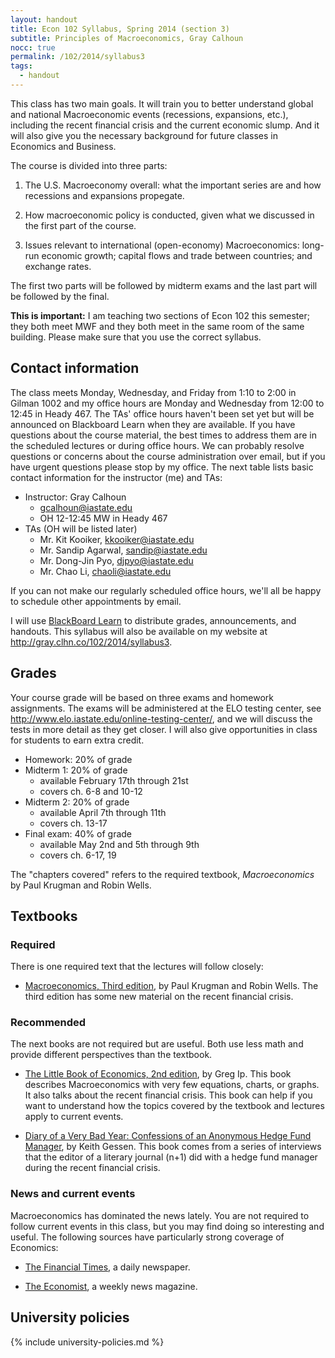 ```yaml
---
layout: handout
title: Econ 102 Syllabus, Spring 2014 (section 3)
subtitle: Principles of Macroeconomics, Gray Calhoun
nocc: true
permalink: /102/2014/syllabus3
tags: 
  - handout
---
```


This class has two main goals. It will train you to better understand
global and national Macroeconomic events (recessions, expansions,
etc.), including the recent financial crisis and the current economic
slump. And it will also give you the necessary background for future
classes in Economics and Business.

The course is divided into three parts:

1. The U.S. Macroeconomy overall: what the important series are and
   how recessions and expansions propegate.

2. How macroeconomic policy is conducted, given what we discussed in
   the first part of the course.

3. Issues relevant to international (open-economy) Macroeconomics:
   long-run economic growth; capital flows and trade between countries;
   and exchange rates.

The first two parts will be followed by midterm exams and the last
part will be followed by the final.

**This is important:** I am teaching two sections of Econ 102 this
semester; they both meet MWF and they both meet in the same room of
the same building. Please make sure that you use the correct syllabus.

Contact information 
-------------------

The class meets Monday, Wednesday, and Friday from 1:10 to 2:00 in
Gilman 1002 and my office hours are Monday and Wednesday from 12:00 to
12:45 in Heady 467. The TAs' office hours haven't been set yet but
will be announced on Blackboard Learn when they are available. If you
have questions about the course material, the best times to address
them are in the scheduled lectures or during office hours. We can
probably resolve questions or concerns about the course administration
over email, but if you have urgent questions please stop by my office.
The next table lists basic contact information for the instructor (me)
and TAs:

* Instructor: Gray Calhoun
  * <gcalhoun@iastate.edu>
  * OH 12-12:45 MW in Heady 467
* TAs (OH will be listed later)
  * Mr. Kit Kooiker, <kkooiker@iastate.edu>
  * Mr. Sandip Agarwal, <sandip@iastate.edu>
  * Mr. Dong-Jin Pyo, <djpyo@iastate.edu>
  * Mr. Chao Li, <chaoli@iastate.edu>

If you can not make our regularly scheduled office hours, we'll all be
happy to schedule other appointments by email.

I will use [BlackBoard Learn](https://bb.its.iastate.edu) to
distribute grades, announcements, and handouts. This syllabus will
also be available on my website at
<http://gray.clhn.co/102/2014/syllabus3>.

Grades
------

Your course grade will be based on three exams and homework
assignments. The exams will be administered at the ELO testing center,
see <http://www.elo.iastate.edu/online-testing-center/>, and we will
discuss the tests in more detail as they get closer. I will also give
opportunities in class for students to earn extra credit.

* Homework: 20% of grade
* Midterm 1: 20% of grade
  - available February 17th through 21st
  - covers ch. 6-8 and 10-12
* Midterm 2: 20% of grade
  - available April 7th through 11th
  - covers ch. 13-17
* Final exam: 40% of grade
  - available May 2nd and 5th through 9th
  - covers ch. 6-17, 19

The "chapters covered" refers to the required textbook,
*Macroeconomics* by Paul Krugman and Robin Wells.

Textbooks
---------

### Required
There is one required text that the lectures will follow closely:

* [Macroeconomics, Third
  edition](http://bcs.worthpublishers.com/krugmanwellsmacro3), by Paul
  Krugman and Robin Wells. The third edition has some new material on
  the recent financial crisis.

### Recommended
The next books are not required but are useful. Both use less math
and provide different perspectives than the textbook.

* [The Little Book of Economics, 2nd edition](http://gregip.wordpress.com/),
  by Greg Ip. This book describes Macroeconomics with very few
  equations, charts, or graphs.  It also talks about the recent
  financial crisis. This book can help if you want to understand how
  the topics covered by the textbook and lectures apply to current
  events.

* [Diary of a Very Bad Year: Confessions of an Anonymous Hedge Fund
  Manager](http://shop.nplusonemag.com/products/diary-of-a-very-bad-year-confessions-of-an-anonymous-hedge-fund-manager),
  by Keith Gessen. This book comes from a series of interviews that
  the editor of a literary journal (n+1) did with a hedge fund manager
  during the recent financial crisis.

### News and current events
Macroeconomics has dominated the news lately. You are not required to
follow current events in this class, but you may find doing so
interesting and useful. The following sources have particularly
strong coverage of Economics:

* [The Financial Times](http://www.ft.com), a daily newspaper.

* [The Economist](http://www.economist.com), a weekly news magazine.

University policies
-------------------

{% include university-policies.md %}
